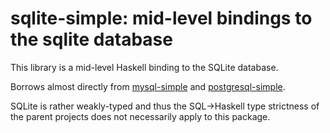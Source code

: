 # sqlite-simple: mid-level bindings to the sqlite database

This library is a mid-level Haskell binding to the SQLite database.

Borrows almost directly from
[mysql-simple](http://github.com/bos/mysql-simple) and
[postgresql-simple](http://github.com/lpsmith/postgresql-simple).  

SQLite is rather weakly-typed and thus the SQL->Haskell type
strictness of the parent projects does not necessarily apply to this
package.
